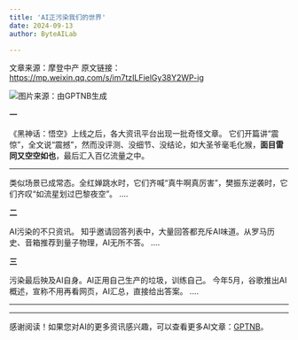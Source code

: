 ```yaml
---
title: 'AI正污染我们的世界'
date: 2024-09-13
author: ByteAILab

---
```


文章来源：摩登中产
原文链接：https://mp.weixin.qq.com/s/im7tzILFielGy38Y2WP-ig

![图片来源：由GPTNB生成](http://www.jesonc.com/upload/8FD7B96F5E34993C64020C0DB54F4C00/1726106988787/lvbDAUvRrL-eFa3Ix_7RBP9otiSZ.png)

**一**

《黑神话：悟空》上线之后，各大资讯平台出现一批奇怪文章。
它们开篇讲“震惊”，全文说“震撼”，然而没评测、没细节、没结论，如大圣爷毫毛化猴，**面目雷同又空空如也**，最后汇入百亿流量之中。

---

类似场景已成常态。全红婵跳水时，它们齐喊“真牛啊真厉害”，樊振东逆袭时，它们齐叹“如流星划过巴黎夜空”。
....

**二**

AI污染的不只资讯。
知乎邀请回答列表中，大量回答都充斥AI味道。从罗马历史、音箱推荐到量子物理，AI无所不答。
....

**三**

污染最后殃及AI自身。AI正用自己生产的垃圾，训练自己。
今年5月，谷歌推出AI概述，宣称不用再看网页，AI汇总，直接给出答案。
....

---
---
感谢阅读！如果您对AI的更多资讯感兴趣，可以查看更多AI文章：[GPTNB](https://gptnb.com)。